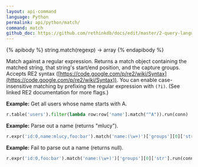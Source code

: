 ```yaml
---
layout: api-command 
language: Python
permalink: api/python/match/
command: match
github_doc: https://github.com/rethinkdb/docs/edit/master/2-query-language/api/python/string-manipulation/match.md
---
```


{% apibody %}
string.match(regexp) → array
{% endapibody %}

Match against a regular expression. Returns a match object containing the matched string,
that string's start/end position, and the capture groups. Accepts RE2 syntax
([https://code.google.com/p/re2/wiki/Syntax](https://code.google.com/p/re2/wiki/Syntax)).
You can enable case-insensitive matching by prefixing the regular expression with
`(?i)`. (See linked RE2 documentation for more flags.)

__Example:__ Get all users whose name starts with A.

```py
r.table('users').filter(lambda row:row['name'].match("^A")).run(conn)
```


__Example:__ Parse out a name (returns "mlucy").

```py
r.expr('id:0,name:mlucy,foo:bar').match('name:(\w+)')['groups'][0]['str'].run(conn)
```


__Example:__ Fail to parse out a name (returns null).

```py
r.expr('id:0,foo:bar').match('name:(\w+)')['groups'][0]['str'].run(conn)
```
